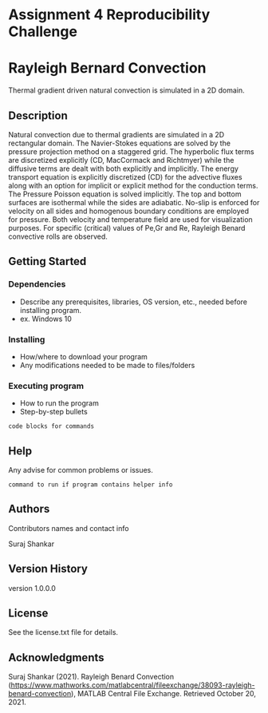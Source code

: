 # Assignment 4 Reproducibility Challenge

# Rayleigh Bernard Convection

Thermal gradient driven natural convection is simulated in a 2D domain.

## Description

Natural convection due to thermal gradients are simulated in a 2D rectangular domain. The Navier-Stokes equations are solved by the pressure projection method on a staggered grid. The hyperbolic flux terms are discretized explicitly (CD, MacCormack and Richtmyer) while the diffusive terms are dealt with both explicitly and implicitly. The energy transport equation is explicitly discretized (CD) for the advective fluxes along with an option for implicit or explicit method for the conduction terms. The Pressure Poisson equation is solved implicitly. The top and bottom surfaces are isothermal while the sides are adiabatic. No-slip is enforced for velocity on all sides and homogenous boundary conditions are employed for pressure. Both velocity and temperature field are used for visualization purposes. For specific (critical) values of Pe,Gr and Re, Rayleigh Benard convective rolls are observed.

## Getting Started

### Dependencies

* Describe any prerequisites, libraries, OS version, etc., needed before installing program.
* ex. Windows 10

### Installing

* How/where to download your program
* Any modifications needed to be made to files/folders

### Executing program

* How to run the program
* Step-by-step bullets
```
code blocks for commands
```

## Help

Any advise for common problems or issues.
```
command to run if program contains helper info
```

## Authors

Contributors names and contact info

Suraj Shankar

## Version History

version 1.0.0.0

## License

See the license.txt file for details.

## Acknowledgments

Suraj Shankar (2021). Rayleigh Benard Convection (https://www.mathworks.com/matlabcentral/fileexchange/38093-rayleigh-benard-convection), MATLAB Central File Exchange. Retrieved October 20, 2021. 
